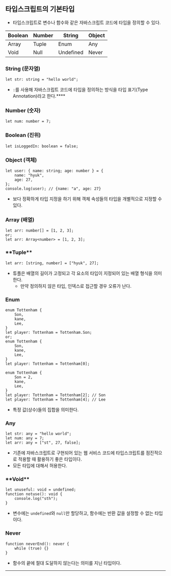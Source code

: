 ## 타입스크립트의 기본타입

- 타입스크립트로 변수나 함수와 같은 자바스크립트 코드에 타입을 정의할 수 있다.

| Boolean | Number | String    | Object |
| ------- | ------ | --------- | ------ |
| Array   | Tuple  | Enum      | Any    |
| Void    | Null   | Undefined | Never  |

### String (문자열)

```tsx
let str: string = "hello world";
```

- `:`를 사용해 자바스크립트 코드에 타입을 정의하는 방식을 타입 표기(Type Annotation)라고 한다.\*\*\*\*

### Number (숫자)

```tsx
let num: number = 7;
```

### Boolean (진위)

```tsx
let isLoggedIn: boolean = false;
```

### Object (객체)

```tsx
let user: { name: string; age: number } = {
	name: "hyuk",
	age: 27,
};
console.log(user); // {name: "a", age: 27}
```

- 보다 정확하게 타입 지정을 하기 위해 객체 속성들의 타입을 개별적으로 지정할 수 있다.

### Array (배열)

```tsx
let arr: number[] = [1, 2, 3];
or;
let arr: Array<number> = [1, 2, 3];
```

### \***\*Tuple\*\***

```tsx
let arr: [string, number] = ["hyuk", 27];
```

- 튜플은 배열의 길이가 고정되고 각 요소의 타입이 지정되어 있는 배열 형식을 의미한다.
  - 만약 정의하지 않은 타입, 인덱스로 접근할 경우 오류가 난다.

### Enum

```tsx
enum Tottenham {
	Son,
	kane,
	Lee,
}
let player: Tottenham = Tottenham.Son;
or;
enum Tottenham {
	Son,
	kane,
	Lee,
}
let player: Tottenham = Tottenham[0];

enum Tottenham {
	Son = 2,
	kane,
	Lee,
}
let player: Tottenham = Tottenham[2]; // Son
let player: Tottenham = Tottenham[4]; // Lee
```

- 특정 값(상수)들의 집합을 의미한다.

### Any

```tsx
let str: any = "hello world";
let num: any = 7;
let arr: any = ["st", 27, false];
```

- 기존에 자바스크립트로 구현되어 있는 웹 서비스 코드에 타입스크립트를 점진적으로 적용할 때 활용하기 좋은 타입이다.
- 모든 타입에 대해서 허용한다.

### \***\*Void\*\***

```tsx
let unuseful: void = undefined;
function notuse(): void {
	console.log("sth");
}
```

- 변수에는 `undefined`와 `null`만 할당하고, 함수에는 반환 값을 설정할 수 없는 타입이다.

### Never

```tsx
function neverEnd(): never {
	while (true) {}
}
```

- 함수의 끝에 절대 도달하지 않는다는 의미를 지닌 타입이다.

---
